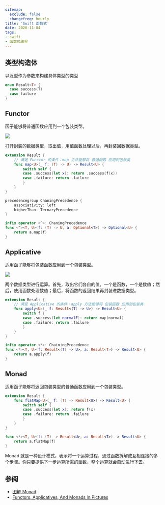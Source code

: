```yaml
---
sitemap:
  exclude: false
  changefreq: hourly
title: 'Swift 函数式'
date: 2020-11-04
tags:
- swift
- 函数式编程
---
```


## 类型构造体

以泛型作为参数来构建具体类型的类型

```swift
enum Result<T> {
  case success(T)
  case failure
}
```

## Functor

函子能够将普通函数应用到一个包装类型。

![](http://blog.loveli.site/mweb/16171714130943.jpg)

打开封装的数据类型，取出值，用值函数处理以后，再封装回数据类型。

```swift
extension Result {
    // 满足 Functor 的条件：map 方法能够将 普通函数 应用到包装类
    func map<U>(_ f: (T) -> U) -> Result<U> {
        switch self {
        case .success(let x): return .success(f(x))
        case .failure: return .failure
        }
    }
}

precedencegroup ChaningPrecedence {
    associativity: left
    higherThan: TernaryPrecedence
}

infix operator <^>: ChaningPrecedence
func <^><T, U>(f: (T) -> U, a: Optional<T>) -> Optional<U> {
    return a.map(f)
}
```

## Applicative

适用函子能够将包装函数应用到一个包装类型。

![](http://blog.loveli.site/mweb/16171714224888.jpg)

两个数据类型进行运算。首先，取出它们各自的值，一个是函数，一个是数值；然后，使用函数处理数值；最后，将函数的返回结果再封装进数据类型。

```swift
extension Result {
    // 满足 Applicative 的条件：apply 方法能够将 包装函数 应用到包装类
    func apply<U>(_ f: Result<(T) -> U>) -> Result<U> {
        switch f {
        case .success(let normalF): return map(normal)
        case .failure: return .failure
        }
    }
}

infix operator <*>: ChainingPrecedence
func <*><T, U>(f: Result<(T) -> U>, a: Result<T>) -> Result<U> {
    return a.apply(f)
}
```

## Monad

适用函子能够将返回包装类型的普通函数应用到一个包装类型。

```swift
extension Result {
    func flatMap<U>(_ f: (T) -> Result<U>) -> Result<U> {
        switch self {
        case .success(let x): return f(x)
        case .failure: return .failure
        }
    }
}

func <*><T, U>(f: (T) -> Result<U>, a: Result<T>) -> Result<U> {
    return a.flatMap(f)
}
```

Monad 就是一种设计模式，表示将一个运算过程，通过函数拆解成互相连接的多个步骤。你只要提供下一步运算所需的函数，整个运算就会自动进行下去。

## 参阅

* [图解 Monad](http://www.ruanyifeng.com/blog/2015/07/monad.html)
* [Functors, Applicatives, And Monads In Pictures](https://adit.io/posts/2013-04-17-functors,_applicatives,_and_monads_in_pictures.html)








